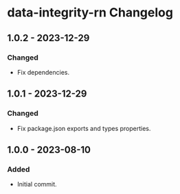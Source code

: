 # data-integrity-rn Changelog

## 1.0.2 - 2023-12-29

### Changed
- Fix dependencies.

## 1.0.1 - 2023-12-29

### Changed
- Fix package.json exports and types properties.

## 1.0.0 - 2023-08-10

### Added

- Initial commit.
